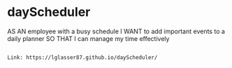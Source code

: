 # dayScheduler
AS AN employee with a busy schedule
I WANT to add important events to a daily planner
SO THAT I can manage my time effectively
```

Link: https://lglasser87.github.io/dayScheduler/
